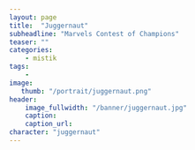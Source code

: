 ```yaml
---
layout: page
title:  "Juggernaut"
subheadline: "Marvels Contest of Champions"
teaser: ""
categories:
    - mistik
tags:
    -
image:
   thumb: "/portrait/juggernaut.png"
header:
    image_fullwidth: "/banner/juggernaut.jpg"
    caption: 
    caption_url:    
character: "juggernaut"
---
```

